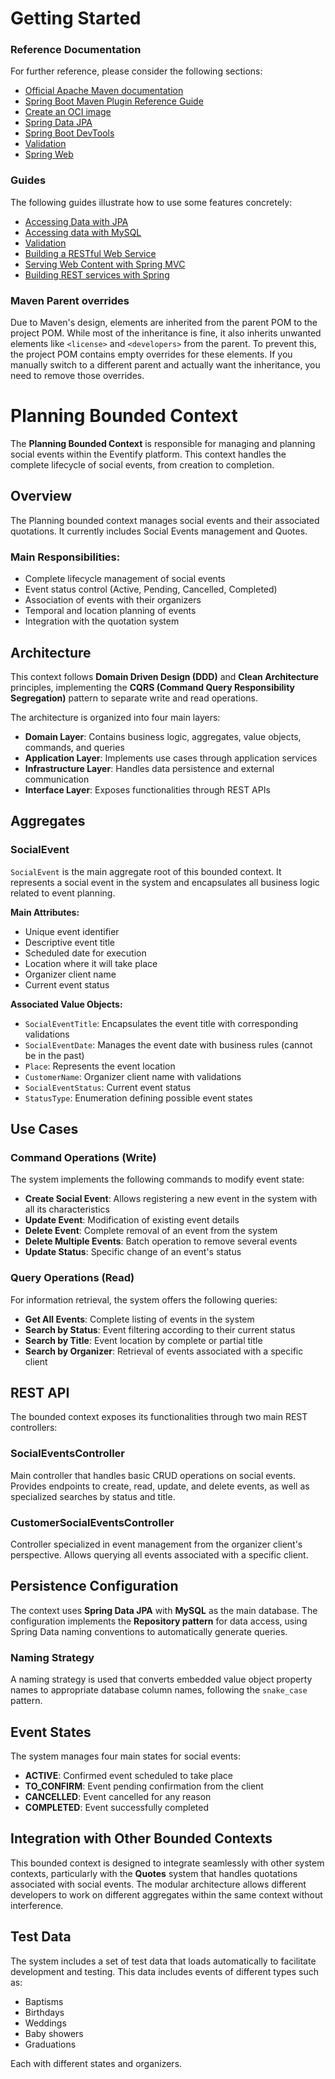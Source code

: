 # Getting Started 

### Reference Documentation

For further reference, please consider the following sections:

* [Official Apache Maven documentation](https://maven.apache.org/guides/index.html)
* [Spring Boot Maven Plugin Reference Guide](https://docs.spring.io/spring-boot/3.5.0/maven-plugin)
* [Create an OCI image](https://docs.spring.io/spring-boot/3.5.0/maven-plugin/build-image.html)
* [Spring Data JPA](https://docs.spring.io/spring-boot/3.5.0/reference/data/sql.html#data.sql.jpa-and-spring-data)
* [Spring Boot DevTools](https://docs.spring.io/spring-boot/3.5.0/reference/using/devtools.html)
* [Validation](https://docs.spring.io/spring-boot/3.5.0/reference/io/validation.html)
* [Spring Web](https://docs.spring.io/spring-boot/3.5.0/reference/web/servlet.html)

### Guides

The following guides illustrate how to use some features concretely:

* [Accessing Data with JPA](https://spring.io/guides/gs/accessing-data-jpa/)
* [Accessing data with MySQL](https://spring.io/guides/gs/accessing-data-mysql/)
* [Validation](https://spring.io/guides/gs/validating-form-input/)
* [Building a RESTful Web Service](https://spring.io/guides/gs/rest-service/)
* [Serving Web Content with Spring MVC](https://spring.io/guides/gs/serving-web-content/)
* [Building REST services with Spring](https://spring.io/guides/tutorials/rest/)

### Maven Parent overrides

Due to Maven's design, elements are inherited from the parent POM to the project POM.
While most of the inheritance is fine, it also inherits unwanted elements like `<license>` and `<developers>` from the
parent.
To prevent this, the project POM contains empty overrides for these elements.
If you manually switch to a different parent and actually want the inheritance, you need to remove those overrides.


# Planning Bounded Context

The **Planning Bounded Context** is responsible for managing and planning social events within the Eventify platform. This context handles the complete lifecycle of social events, from creation to completion.

## Overview

The Planning bounded context manages social events and their associated quotations. It currently includes Social Events management and Quotes.

### Main Responsibilities:

- Complete lifecycle management of social events
- Event status control (Active, Pending, Cancelled, Completed)
- Association of events with their organizers
- Temporal and location planning of events
- Integration with the quotation system

## Architecture

This context follows **Domain Driven Design (DDD)** and **Clean Architecture** principles, implementing the **CQRS (Command Query Responsibility Segregation)** pattern to separate write and read operations.

The architecture is organized into four main layers:

- **Domain Layer**: Contains business logic, aggregates, value objects, commands, and queries
- **Application Layer**: Implements use cases through application services
- **Infrastructure Layer**: Handles data persistence and external communication
- **Interface Layer**: Exposes functionalities through REST APIs

## Aggregates

### SocialEvent

`SocialEvent` is the main aggregate root of this bounded context. It represents a social event in the system and encapsulates all business logic related to event planning.

**Main Attributes:**

- Unique event identifier
- Descriptive event title
- Scheduled date for execution
- Location where it will take place
- Organizer client name
- Current event status

**Associated Value Objects:**

- `SocialEventTitle`: Encapsulates the event title with corresponding validations
- `SocialEventDate`: Manages the event date with business rules (cannot be in the past)
- `Place`: Represents the event location
- `CustomerName`: Organizer client name with validations
- `SocialEventStatus`: Current event status
- `StatusType`: Enumeration defining possible event states

## Use Cases

### Command Operations (Write)

The system implements the following commands to modify event state:

- **Create Social Event**: Allows registering a new event in the system with all its characteristics
- **Update Event**: Modification of existing event details
- **Delete Event**: Complete removal of an event from the system
- **Delete Multiple Events**: Batch operation to remove several events
- **Update Status**: Specific change of an event's status

### Query Operations (Read)

For information retrieval, the system offers the following queries:

- **Get All Events**: Complete listing of events in the system
- **Search by Status**: Event filtering according to their current status
- **Search by Title**: Event location by complete or partial title
- **Search by Organizer**: Retrieval of events associated with a specific client

## REST API

The bounded context exposes its functionalities through two main REST controllers:

### SocialEventsController

Main controller that handles basic CRUD operations on social events. Provides endpoints to create, read, update, and delete events, as well as specialized searches by status and title.

### CustomerSocialEventsController

Controller specialized in event management from the organizer client's perspective. Allows querying all events associated with a specific client.

## Persistence Configuration

The context uses **Spring Data JPA** with **MySQL** as the main database. The configuration implements the **Repository pattern** for data access, using Spring Data naming conventions to automatically generate queries.

### Naming Strategy

A naming strategy is used that converts embedded value object property names to appropriate database column names, following the `snake_case` pattern.

## Event States

The system manages four main states for social events:

- **ACTIVE**: Confirmed event scheduled to take place
- **TO_CONFIRM**: Event pending confirmation from the client
- **CANCELLED**: Event cancelled for any reason
- **COMPLETED**: Event successfully completed

## Integration with Other Bounded Contexts

This bounded context is designed to integrate seamlessly with other system contexts, particularly with the **Quotes** system that handles quotations associated with social events. The modular architecture allows different developers to work on different aggregates within the same context without interference.

## Test Data

The system includes a set of test data that loads automatically to facilitate development and testing. This data includes events of different types such as:

- Baptisms
- Birthdays
- Weddings
- Baby showers
- Graduations

Each with different states and organizers.


